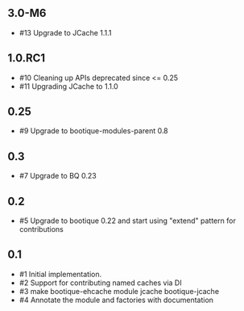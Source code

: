 ## 3.0-M6

* #13 Upgrade to JCache 1.1.1

## 1.0.RC1

* #10 Cleaning up APIs deprecated since <= 0.25
* #11 Upgrading JCache to 1.1.0

## 0.25

* #9 Upgrade to bootique-modules-parent 0.8

## 0.3

* #7 Upgrade to BQ 0.23

## 0.2

* #5 Upgrade to bootique 0.22 and start using "extend" pattern for contributions

## 0.1

* #1 Initial implementation.
* #2 Support for contributing named caches via DI
* #3 make bootique-ehcache module jcache bootique-jcache
* #4 Annotate the module and factories with documentation
